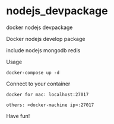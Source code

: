 # nodejs_devpackage
docker nodejs devpackage 

Docker nodejs develop package

include nodejs mongodb redis 

Usage

    docker-compose up -d

Connect to your container

    docker for mac: localhost:27017

    others: <docker-machine ip>:27017

Have fun!
